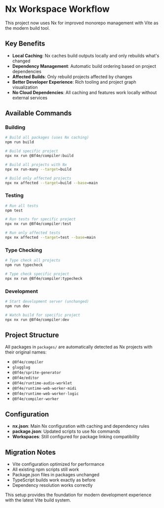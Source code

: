 # Nx Workspace Workflow

This project now uses Nx for improved monorepo management with Vite as the modern build tool.

## Key Benefits

- **Local Caching**: Nx caches build outputs locally and only rebuilds what's changed
- **Dependency Management**: Automatic build ordering based on project dependencies
- **Affected Builds**: Only rebuild projects affected by changes
- **Better Developer Experience**: Rich tooling and project graph visualization
- **No Cloud Dependencies**: All caching and features work locally without external services

## Available Commands

### Building

```bash
# Build all packages (uses Nx caching)
npm run build

# Build specific project
npx nx run @8f4e/compiler:build

# Build all projects with Nx
npx nx run-many --target=build

# Build only affected projects
npx nx affected --target=build --base=main
```

### Testing

```bash
# Run all tests
npm test

# Run tests for specific project
npx nx run @8f4e/compiler:test

# Run only affected tests
npx nx affected --target=test --base=main
```

### Type Checking

```bash
# Type check all projects
npm run typecheck

# Type check specific project
npx nx run @8f4e/compiler:typecheck
```

### Development

```bash
# Start development server (unchanged)
npm run dev

# Watch build for specific project
npx nx run @8f4e/compiler:dev
```

## Project Structure

All packages in `packages/` are automatically detected as Nx projects with their original names:

- `@8f4e/compiler`
- `glugglug`
- `@8f4e/sprite-generator`
- `@8f4e/editor`
- `@8f4e/runtime-audio-worklet`
- `@8f4e/runtime-web-worker-midi`
- `@8f4e/runtime-web-worker-logic`
- `@8f4e/compiler-worker`

## Configuration

- **nx.json**: Main Nx configuration with caching and dependency rules
- **package.json**: Updated scripts to use Nx commands
- **Workspaces**: Still configured for package linking compatibility

## Migration Notes

- Vite configuration optimized for performance
- All existing npm scripts still work
- Package.json files in packages unchanged
- TypeScript builds work exactly as before
- Dependency resolution works correctly

This setup provides the foundation for modern development experience with the latest Vite build system.